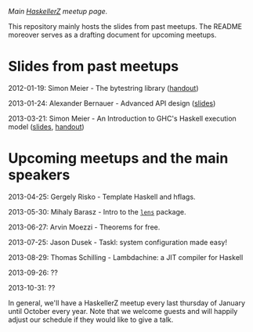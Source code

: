 *Main [HaskellerZ](http://www.meetup.com/HaskellerZ/) meetup page.*

This repository mainly hosts the slides from past meetups.
The README moreover serves as a drafting document for upcoming meetups.

Slides from past meetups
========================

2012-01-19: Simon Meier - The bytestring library ([handout](https://github.com/meiersi/HaskellerZ/blob/master/meetups/20120119-The_bytestring_library/bytestring-talk.md))

2013-01-24: Alexander Bernauer - Advanced API design ([slides](https://docs.google.com/presentation/d/1wLsW5xzFL1A8JPY3BwXpFCnad8Ri3dFomgySP76c75I))

2013-03-21: 
  Simon Meier - An Introduction to GHC's Haskell execution model 
  ([slides](http://htmlpreview.github.com/?https://github.com/meiersi/HaskellerZ/blob/master/meetups/20130321-Intro_GHC_RTS/finished_talk/slides.html), 
   [handout](http://htmlpreview.github.com/?https://github.com/meiersi/HaskellerZ/blob/master/meetups/20130321-Intro_GHC_RTS/finished_talk/handout.html))

Upcoming meetups and the main speakers
======================================

2013-04-25: Gergely Risko - Template Haskell and hflags.

2013-05-30: Mihaly Barasz - Intro to the [`lens`](http://hackage.haskell.org/package/lens) package.

2013-06-27: Arvin Moezzi - Theorems for free.

2013-07-25: Jason Dusek - Taskl: system configuration made easy!

2013-08-29: Thomas Schilling - Lambdachine: a JIT compiler for Haskell

2013-09-26: ??

2013-10-31: ??

In general, we'll have a HaskellerZ meetup every last thursday of January until October every year.
Note that we welcome guests and will happily adjust our schedule if they would like to give a talk.
